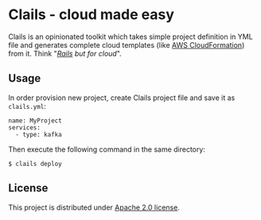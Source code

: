 # Clails - cloud made easy

Clails is an opinionated toolkit which takes simple project definition in YML file and generates complete cloud
 templates (like [AWS CloudFormation](https://aws.amazon.com/cloudformation)) from it. 
 Think "*[Rails](https://rubyonrails.org) but for cloud*".
 
## Usage

In order provision new project, create Clails project file and save it as `clails.yml`: 

```
name: MyProject
services:
  - type: kafka
```

Then execute the following command in the same directory:

```
$ clails deploy
```
 
 ## License
 
 This project is distributed under [Apache 2.0 license](http://www.apache.org/licenses/LICENSE-2.0.html).